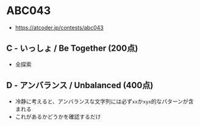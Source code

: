 # ABC043
* https://atcoder.jp/contests/abc043


## C - いっしょ / Be Together (200点)
* 全探索


## D - アンバランス / Unbalanced (400点)
* 冷静に考えると、アンバランスな文字列には必ず`xx`か`xyx`的なパターンが含まれる
* これがあるかどうかを確認するだけ
